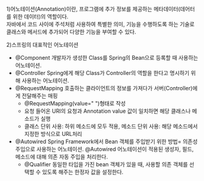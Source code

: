 1)어노테이션(Annotation)이란, 프로그램에 추가 정보를 제공하는 메타데이터(데어터를 위한 데이터)의 역할이다. <br>
자바에서 코드 사이에 주석처럼 사용하여 특별한 의미, 기능을 수행하도록 하는 기술로 클래스와 메서드에 추가되어 다양한 기능을 부여할 수 있다.
<br>

2)스프링의 대표적인 어노테이션
- @Component
  개발자가 생성한 Class를 Spring의 Bean으로 등록할 때 사용하는 어노테이션.
- @Controller
  Spring에게 해당 Class가 Controller의 역할을 한다고 명시하기 위해 사용하는 어노테이션.
- @RequestMapping
  호출하는 클라이언트의 정보를 가져다가 서버(Controller)에게 전달해주는 매핑
  - @RequestMapping(value=" ")형태로 작성
  - 요청 들어온 URI의 요청과 Annotation value 값이 일치하면 해당 클래스나 메소드가 실행
  - 클래스 단위 사용: 하위 메소드에 모두 적용, 메소드 단위 사용: 해당 메소드에서 지정한 방식으로 URL처리
- @Autowired
  Spring Framework에서 Bean 객체를 주입받기 위한 방법= 의존성 주입으로 사용하는 어노테이션.
  @Autowired 어노테이션이 적용된 생성자, 필드, 메소드에 대해 의존 자동 주입을 처리한다.
  - @Qualifier
    동일한 타입을 가진 bean 객체가 있을 때, 사용할 의존 객체를 선택할 수 있도록 해주는 한정자 값을 설정한다.
    
